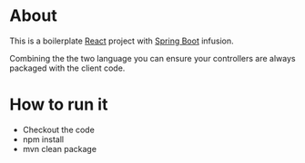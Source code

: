 # About

This is a boilerplate [React](https://reactjs.org/) project with [Spring Boot](https://spring.io/projects/spring-boot) infusion.

Combining the the two language you can ensure your controllers are always packaged with the client code.

# How to run it
* Checkout the code
* npm install
* mvn clean package

